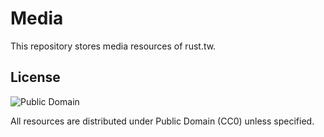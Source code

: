# Media 

This repository stores media resources of rust.tw.

## License

![Public Domain](https://mirrors.creativecommons.org/presskit/buttons/88x31/png/cc-zero.png)

All resources are distributed under Public Domain (CC0) unless specified.
